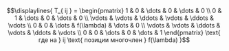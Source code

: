 $$\displaylines{
T_{ ij } = \begin{pmatrix}
1 & 0 & \dots & 0 & \dots & 0 \\
0 & 1 & \dots & 0 & \dots & 0 \\
\vdots & \vdots & \ddots & \vdots & \ddots & \vdots \\
0 & 0 & \dots & f(\lambda) & \dots & 0 \\
\vdots & \vdots & \ddots & \vdots & \ddots & \vdots \\
0 & 0 & \dots & 0 & \dots & 1
\end{pmatrix} \text{ где на } ij \text{ позиции многочлен } f(\lambda)
}$$
